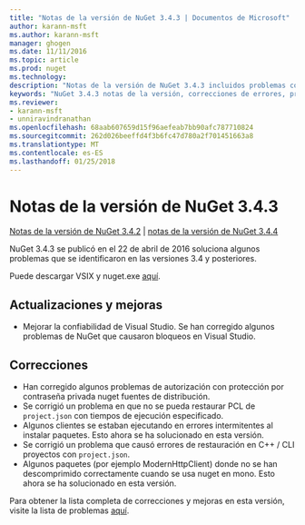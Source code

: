 ```yaml
---
title: "Notas de la versión de NuGet 3.4.3 | Documentos de Microsoft"
author: karann-msft
ms.author: karann-msft
manager: ghogen
ms.date: 11/11/2016
ms.topic: article
ms.prod: nuget
ms.technology: 
description: "Notas de la versión de NuGet 3.4.3 incluidos problemas conocidos, correcciones de errores, las funciones agregadas y dcr."
keywords: "NuGet 3.4.3 notas de la versión, correcciones de errores, problemas, conocidos agregan características, DCR"
ms.reviewer:
- karann-msft
- unniravindranathan
ms.openlocfilehash: 68aab607659d15f96aefeab7bb90afc787710824
ms.sourcegitcommit: 262d026beeffd4f3b6fc47d780a2f701451663a8
ms.translationtype: MT
ms.contentlocale: es-ES
ms.lasthandoff: 01/25/2018
---
```

# <a name="nuget-343-release-notes"></a>Notas de la versión de NuGet 3.4.3

[Notas de la versión de NuGet 3.4.2](../release-notes/nuget-3.4.2.md) | [notas de la versión de NuGet 3.4.4](../release-notes/nuget-3.4.4.md)

NuGet 3.4.3 se publicó en el 22 de abril de 2016 soluciona algunos problemas que se identificaron en las versiones 3.4 y posteriores.

Puede descargar VSIX y nuget.exe [aquí](https://dist.nuget.org/index.html).

## <a name="updates-and-improvements"></a>Actualizaciones y mejoras

* Mejorar la confiabilidad de Visual Studio. Se han corregido algunos problemas de NuGet que causaron bloqueos en Visual Studio.

## <a name="fixes"></a>Correcciones

* Han corregido algunos problemas de autorización con protección por contraseña privada nuget fuentes de distribución.
* Se corrigió un problema en que no se pueda restaurar PCL de `project.json` con tiempos de ejecución especificado.
* Algunos clientes se estaban ejecutando en errores intermitentes al instalar paquetes. Esto ahora se ha solucionado en esta versión.
* Se corrigió un problema que causó errores de restauración en C++ / CLI proyectos con `project.json`.
* Algunos paquetes (por ejemplo ModernHttpClient) donde no se han descomprimido correctamente cuando se usa nuget en mono. Esto ahora se ha solucionado en esta versión.

Para obtener la lista completa de correcciones y mejoras en esta versión, visite la lista de problemas [aquí](https://github.com/NuGet/Home/issues?q=is%3Aissue+milestone%3A3.4.3+is%3Aclosed).
